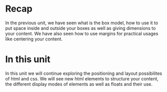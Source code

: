 # Recap

In the previous unit, we have seen what is the box model, how to use it to put space inside and outside your boxes as well as giving dimensions to your content. We have also seen how to use margins for practical usages like centering your content.

# In this unit

In this unit we will continue exploring the positioning and layout possibilites of html and css. We will see new html elements to structure your content, the different display modes of elements as well as floats and their use.